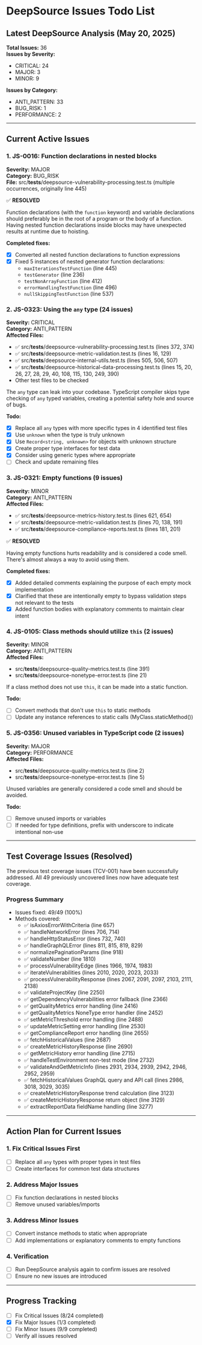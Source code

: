 # DeepSource Issues Todo List

## Latest DeepSource Analysis (May 20, 2025)

**Total Issues:** 36  
**Issues by Severity:**
- CRITICAL: 24
- MAJOR: 3
- MINOR: 9

**Issues by Category:**
- ANTI_PATTERN: 33
- BUG_RISK: 1
- PERFORMANCE: 2

---

## Current Active Issues

### 1. JS-0016: Function declarations in nested blocks
**Severity:** MAJOR  
**Category:** BUG_RISK  
**File:** src/__tests__/deepsource-vulnerability-processing.test.ts (multiple occurrences, originally line 445)

✅ **RESOLVED**

Function declarations (with the `function` keyword) and variable declarations should preferably be in the root of a program or the body of a function. Having nested function declarations inside blocks may have unexpected results at runtime due to hoisting.

**Completed fixes:**
- [x] Converted all nested function declarations to function expressions
- [x] Fixed 5 instances of nested generator function declarations:
  - `maxIterationsTestFunction` (line 445)
  - `testGenerator` (line 236)
  - `testNonArrayFunction` (line 412)
  - `errorHandlingTestFunction` (line 496)
  - `nullSkippingTestFunction` (line 537)

### 2. JS-0323: Using the `any` type (24 issues)
**Severity:** CRITICAL  
**Category:** ANTI_PATTERN  
**Affected Files:**
- ✅ src/__tests__/deepsource-vulnerability-processing.test.ts (lines 372, 374)
- ✅ src/__tests__/deepsource-metric-validation.test.ts (lines 16, 129)
- ✅ src/__tests__/deepsource-internal-utils.test.ts (lines 505, 506, 507)
- ✅ src/__tests__/deepsource-historical-data-processing.test.ts (lines 15, 20, 26, 27, 28, 29, 40, 108, 115, 130, 249, 390)
- Other test files to be checked

The `any` type can leak into your codebase. TypeScript compiler skips type checking of `any` typed variables, creating a potential safety hole and source of bugs.

**Todo:**
- [x] Replace all `any` types with more specific types in 4 identified test files
- [x] Use `unknown` when the type is truly unknown
- [x] Use `Record<string, unknown>` for objects with unknown structure
- [x] Create proper type interfaces for test data
- [x] Consider using generic types where appropriate
- [ ] Check and update remaining files

### 3. JS-0321: Empty functions (9 issues)
**Severity:** MINOR  
**Category:** ANTI_PATTERN  
**Affected Files:**
- ✅ src/__tests__/deepsource-metrics-history.test.ts (lines 621, 654)
- ✅ src/__tests__/deepsource-metric-validation.test.ts (lines 70, 138, 191)
- ✅ src/__tests__/deepsource-compliance-reports.test.ts (lines 181, 201)

✅ **RESOLVED**

Having empty functions hurts readability and is considered a code smell. There's almost always a way to avoid using them.

**Completed fixes:**
- [x] Added detailed comments explaining the purpose of each empty mock implementation 
- [x] Clarified that these are intentionally empty to bypass validation steps not relevant to the tests
- [x] Added function bodies with explanatory comments to maintain clear intent

### 4. JS-0105: Class methods should utilize `this` (2 issues)
**Severity:** MINOR  
**Category:** ANTI_PATTERN  
**Affected Files:**
- src/__tests__/deepsource-quality-metrics.test.ts (line 391)
- src/__tests__/deepsource-nonetype-error.test.ts (line 21)

If a class method does not use `this`, it can be made into a static function.

**Todo:**
- [ ] Convert methods that don't use `this` to static methods
- [ ] Update any instance references to static calls (MyClass.staticMethod())

### 5. JS-0356: Unused variables in TypeScript code (2 issues)
**Severity:** MAJOR  
**Category:** PERFORMANCE  
**Affected Files:**
- src/__tests__/deepsource-quality-metrics.test.ts (line 2)
- src/__tests__/deepsource-nonetype-error.test.ts (line 5)

Unused variables are generally considered a code smell and should be avoided.

**Todo:**
- [ ] Remove unused imports or variables
- [ ] If needed for type definitions, prefix with underscore to indicate intentional non-use

---

## Test Coverage Issues (Resolved)

The previous test coverage issues (TCV-001) have been successfully addressed. All 49 previously uncovered lines now have adequate test coverage.

### Progress Summary
- Issues fixed: 49/49 (100%)
- Methods covered:
  - ✅ isAxiosErrorWithCriteria (line 657)
  - ✅ handleNetworkError (lines 706, 714)
  - ✅ handleHttpStatusError (lines 732, 740)
  - ✅ handleGraphQLError (lines 811, 815, 819, 829)
  - ✅ normalizePaginationParams (line 918)
  - ✅ validateNumber (line 1810)
  - ✅ processVulnerabilityEdge (lines 1966, 1974, 1983)
  - ✅ iterateVulnerabilities (lines 2010, 2020, 2023, 2033)
  - ✅ processVulnerabilityResponse (lines 2067, 2091, 2097, 2103, 2111, 2138)
  - ✅ validateProjectKey (line 2250)
  - ✅ getDependencyVulnerabilities error fallback (line 2366)
  - ✅ getQualityMetrics error handling (line 2416)
  - ✅ getQualityMetrics NoneType error handler (line 2452)
  - ✅ setMetricThreshold error handling (line 2488)
  - ✅ updateMetricSetting error handling (line 2530)
  - ✅ getComplianceReport error handling (line 2655)
  - ✅ fetchHistoricalValues (line 2687)
  - ✅ createMetricHistoryResponse (line 2690)
  - ✅ getMetricHistory error handling (line 2715)
  - ✅ handleTestEnvironment non-test mode (line 2732)
  - ✅ validateAndGetMetricInfo (lines 2931, 2934, 2939, 2942, 2946, 2952, 2959)
  - ✅ fetchHistoricalValues GraphQL query and API call (lines 2986, 3018, 3029, 3035)
  - ✅ createMetricHistoryResponse trend calculation (line 3123)
  - ✅ createMetricHistoryResponse return object (line 3129)
  - ✅ extractReportData fieldName handling (line 3277)

---

## Action Plan for Current Issues

### 1. Fix Critical Issues First
- [ ] Replace all `any` types with proper types in test files
- [ ] Create interfaces for common test data structures

### 2. Address Major Issues
- [ ] Fix function declarations in nested blocks
- [ ] Remove unused variables/imports

### 3. Address Minor Issues
- [ ] Convert instance methods to static when appropriate
- [ ] Add implementations or explanatory comments to empty functions

### 4. Verification
- [ ] Run DeepSource analysis again to confirm issues are resolved
- [ ] Ensure no new issues are introduced

---

## Progress Tracking

- [ ] Fix Critical Issues (8/24 completed)
- [x] Fix Major Issues (1/3 completed)
- [ ] Fix Minor Issues (9/9 completed)
- [ ] Verify all issues resolved